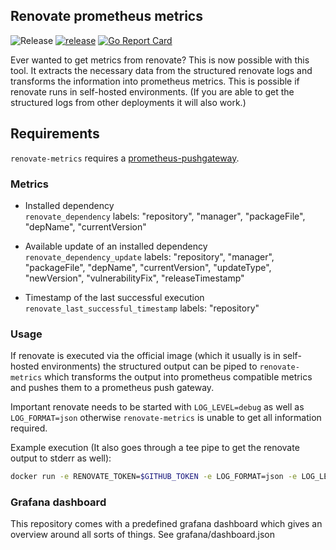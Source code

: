 ## Renovate prometheus metrics

![Release](https://img.shields.io/github/v/release/raffis/renovate-metrics)
[![release](https://github.com/raffis/renovate-metrics/actions/workflows/release.yaml/badge.svg)](https://github.com/raffis/renovate-metrics/actions/workflows/release.yaml)
[![Go Report Card](https://goreportcard.com/badge/github.com/raffis/renovate-metrics)](https://goreportcard.com/report/github.com/raffis/renovate-metrics)

Ever wanted to get metrics from renovate? 
This is now possible with this tool. It extracts the necessary data from the structured renovate logs and transforms the 
information into prometheus metrics.
This is possible if renovate runs in self-hosted environments.
(If you are able to get the structured logs from other deployments it will also work.)

## Requirements

`renovate-metrics` requires a [prometheus-pushgateway](https://github.com/prometheus/pushgateway). 

### Metrics

* Installed dependency \
`renovate_dependency` labels: "repository", "manager", "packageFile", "depName", "currentVersion"
   
* Available update of an installed dependency \
`renovate_dependency_update` labels: "repository", "manager", "packageFile", "depName", "currentVersion", "updateType", "newVersion", "vulnerabilityFix", "releaseTimestamp"
   
* Timestamp of the last successful execution \
`renovate_last_successful_timestamp` labels: "repository"

### Usage

If renovate is executed via the official image (which it usually is in self-hosted environments) the structured output can be piped to `renovate-metrics` which transforms the output into
prometheus compatible metrics and pushes them to a prometheus push gateway.

Important renovate needs to be started with `LOG_LEVEL=debug` as well as `LOG_FORMAT=json` otherwise `renovate-metrics` is unable to get all information required.

Example execution (It also goes through a tee pipe to get the renovate output to stderr as well):
```sh
docker run -e RENOVATE_TOKEN=$GITHUB_TOKEN -e LOG_FORMAT=json -e LOG_LEVEL=debug renovate/renovate:slim org/my-repository | tee /dev/stderr | docker run -i ghcr.io/raffis/renovate-metrics:latest push --prometheus=http:/prometheus-push-gateway:9091
```

### Grafana dashboard

This repository comes with a predefined grafana dashboard which gives an overview around all sorts of things. 
See grafana/dashboard.json
